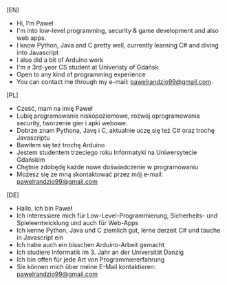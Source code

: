 [EN]
- Hi, I’m Paweł
- I'm into low-level programming, security & game development and also web apps.
- I know Python, Java and C pretty well, currently learning C# and diving into Javascript
- I also did a bit of Arduino work
- I'm a 3rd-year CS student at Univeristy of Gdańsk
- Open to any kind of programming experience
- You can contact me through my e-mail: pawelrandzio99@gmail.com

[PL]
- Cześć, mam na imię Paweł
- Lubię programowanie niskopoziomowe, rozwój oprogramowania security, tworzenie gier i apki webowe.
- Dobrze znam Pythona, Javę i C, aktualnie uczę się też C# oraz trochę Javascriptu
- Bawiłem się też trochę Arduino
- Jestem studentem trzeciego roku Informatyki na Uniwersytecie Gdańskim
- Chętnie zdobędę każde nowe doświadczenie w programowaniu
- Możesz się ze mną skontaktować przez mój e-mail: pawelrandzio99@gmail.com

[DE]
- Hallo, ich bin Paweł
- Ich interessiere mich für Low-Level-Programmierung, Sicherheits- und Spieleentwicklung und auch für Web-Apps
- Ich kenne Python, Java und C ziemlich gut, lerne derzeit C# und tauche in Javascript ein
- Ich habe auch ein bisschen Arduino-Arbeit gemacht
- Ich studiere Informatik im 3. Jahr an der Universität Danzig
- Ich bin offen für jede Art von Programmiererfahrung
- Sie können mich über meine E-Mail kontaktieren: pawelrandzio99@gmail.com

<!---
prandzio99/prandzio99 is a ✨ special ✨ repository because its `README.md` (this file) appears on your GitHub profile.
You can click the Preview link to take a look at your changes.
--->
